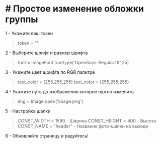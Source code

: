 # # Простое изменение обложки группы

1 - Укажите ваш токен
> 	token = ""

2 - Выберите шрифт и размер шрифта
> 	font = ImageFont.truetype('OpenSans-Regular.ttf',25)

3 - Укажите цвет шрифта по RGB палитре
> 	text_color = (255,255,255)	text_color = (255,255,255)

4 - Укажите путь до изображения которое нужно изменить 
> 	img = Image.open('image.png')

5 - Настройка шапки
> 	CONST_WIDTH = 1590 - Ширина
> 	CONST_HEIGHT = 400 - Высота
> 	CONST_NAME = "header" - Название фото-шапки на выходе	

6 - Обновляйте страницу и радуйтесь!
